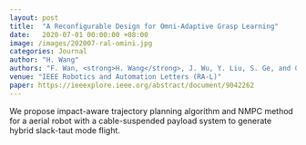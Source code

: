 ```yaml
---
layout: post
title:  "A Reconfigurable Design for Omni-Adaptive Grasp Learning"
date:   2020-07-01 00:00:00 +08:00
image: /images/202007-ral-omini.jpg
categories: Journal
author: "H. Wang"
authors: "F. Wan, <strong>H. Wang</strong>, J. Wu, Y. Liu, S. Ge, and C. Song"
venue: "IEEE Robotics and Automation Letters (RA-L)"
paper: https://ieeexplore.ieee.org/abstract/document/9042262
---
```

We propose impact-aware trajectory planning algorithm and NMPC method for a aerial robot with a cable-suspended payload system to generate hybrid slack-taut mode flight. 